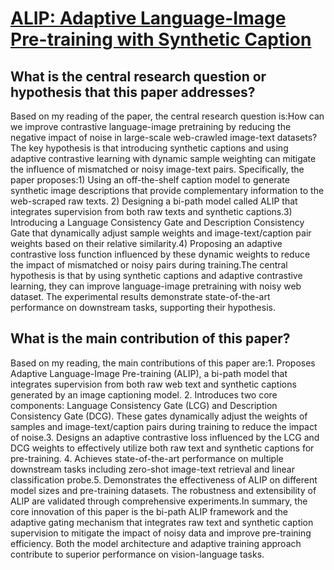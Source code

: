 # [ALIP: Adaptive Language-Image Pre-training with Synthetic Caption](https://arxiv.org/abs/2308.08428)

## What is the central research question or hypothesis that this paper addresses?

Based on my reading of the paper, the central research question is:How can we improve contrastive language-image pretraining by reducing the negative impact of noise in large-scale web-crawled image-text datasets? The key hypothesis is that introducing synthetic captions and using adaptive contrastive learning with dynamic sample weighting can mitigate the influence of mismatched or noisy image-text pairs. Specifically, the paper proposes:1) Using an off-the-shelf caption model to generate synthetic image descriptions that provide complementary information to the web-scraped raw texts. 2) Designing a bi-path model called ALIP that integrates supervision from both raw texts and synthetic captions.3) Introducing a Language Consistency Gate and Description Consistency Gate that dynamically adjust sample weights and image-text/caption pair weights based on their relative similarity.4) Proposing an adaptive contrastive loss function influenced by these dynamic weights to reduce the impact of mismatched or noisy pairs during training.The central hypothesis is that by using synthetic captions and adaptive contrastive learning, they can improve language-image pretraining with noisy web dataset. The experimental results demonstrate state-of-the-art performance on downstream tasks, supporting their hypothesis.


## What is the main contribution of this paper?

Based on my reading, the main contributions of this paper are:1. Proposes Adaptive Language-Image Pre-training (ALIP), a bi-path model that integrates supervision from both raw web text and synthetic captions generated by an image captioning model. 2. Introduces two core components: Language Consistency Gate (LCG) and Description Consistency Gate (DCG). These gates dynamically adjust the weights of samples and image-text/caption pairs during training to reduce the impact of noise.3. Designs an adaptive contrastive loss influenced by the LCG and DCG weights to effectively utilize both raw text and synthetic captions for pre-training. 4. Achieves state-of-the-art performance on multiple downstream tasks including zero-shot image-text retrieval and linear classification probe.5. Demonstrates the effectiveness of ALIP on different model sizes and pre-training datasets. The robustness and extensibility of ALIP are validated through comprehensive experiments.In summary, the core innovation of this paper is the bi-path ALIP framework and the adaptive gating mechanism that integrates raw text and synthetic caption supervision to mitigate the impact of noisy data and improve pre-training efficiency. Both the model architecture and adaptive training approach contribute to superior performance on vision-language tasks.

